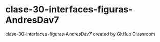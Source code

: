 # clase-30-interfaces-figuras-AndresDav7
clase-30-interfaces-figuras-AndresDav7 created by GitHub Classroom

